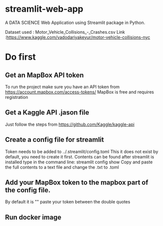 # streamlit-web-app
A DATA SCIENCE Web Application using Streamlit package in Python.


Dataset used : Motor_Vehicle_Collisions_-_Crashes.csv
Link :https://www.kaggle.com/vadodariyakeyur/motor-vehicle-collisions-nyc


# Do first
## Get an MapBox API token
To run the project make sure you have an API token from https://account.mapbox.com/access-tokens/ 
MapBox is free and requires registration

## Get a Kaggle API .jason file
Just follow the steps from https://github.com/Kaggle/kaggle-api

## Create a config file for streamlit
Token needs to be added to ../.streamlit/config.toml
This it does not exist by default, you need to create it first.
Contents can be found after streamlit is installed type in the command line:
streamlit config show
Copy and paste the full contents to a text file and change the .txt to .toml

## Add your MapBox token to the mapbox part of the config file.
By default it is "" paste your token between the double quotes

## Run docker image

